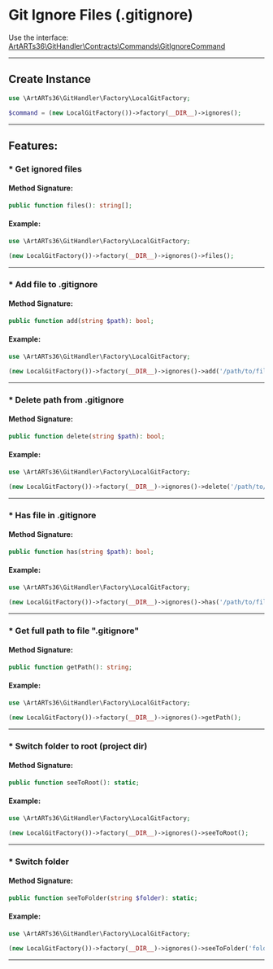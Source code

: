 # Git Ignore Files (.gitignore)

Use the interface: [ArtARTs36\GitHandler\Contracts\Commands\GitIgnoreCommand](/Users/artem/PhpstormProjects/artarts36/libraries/git/src/Contracts/Commands/GitIgnoreCommand.php)

---

## Create Instance

```php
use \ArtARTs36\GitHandler\Factory\LocalGitFactory;

$command = (new LocalGitFactory())->factory(__DIR__)->ignores();
```

---

## Features:

### * Get ignored files

#### Method Signature:

```php
public function files(): string[];
```

#### Example:

```php
use \ArtARTs36\GitHandler\Factory\LocalGitFactory;

(new LocalGitFactory())->factory(__DIR__)->ignores()->files();
```

---
### * Add file to .gitignore

#### Method Signature:

```php
public function add(string $path): bool;
```

#### Example:

```php
use \ArtARTs36\GitHandler\Factory\LocalGitFactory;

(new LocalGitFactory())->factory(__DIR__)->ignores()->add('/path/to/file');
```

---
### * Delete path from .gitignore

#### Method Signature:

```php
public function delete(string $path): bool;
```

#### Example:

```php
use \ArtARTs36\GitHandler\Factory\LocalGitFactory;

(new LocalGitFactory())->factory(__DIR__)->ignores()->delete('/path/to/file');
```

---
### * Has file in .gitignore

#### Method Signature:

```php
public function has(string $path): bool;
```

#### Example:

```php
use \ArtARTs36\GitHandler\Factory\LocalGitFactory;

(new LocalGitFactory())->factory(__DIR__)->ignores()->has('/path/to/file');
```

---
### * Get full path to file ".gitignore"

#### Method Signature:

```php
public function getPath(): string;
```

#### Example:

```php
use \ArtARTs36\GitHandler\Factory\LocalGitFactory;

(new LocalGitFactory())->factory(__DIR__)->ignores()->getPath();
```

---
### * Switch folder to root (project dir)

#### Method Signature:

```php
public function seeToRoot(): static;
```

#### Example:

```php
use \ArtARTs36\GitHandler\Factory\LocalGitFactory;

(new LocalGitFactory())->factory(__DIR__)->ignores()->seeToRoot();
```

---
### * Switch folder

#### Method Signature:

```php
public function seeToFolder(string $folder): static;
```

#### Example:

```php
use \ArtARTs36\GitHandler\Factory\LocalGitFactory;

(new LocalGitFactory())->factory(__DIR__)->ignores()->seeToFolder('folder-test');
```

---
